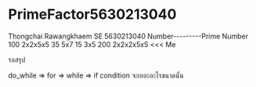 # PrimeFactor5630213040
Thongchai Rawangkhaem SE 5630213040
Number---------Prime Number
100            2x2x5x5
35             5x7
15             3x5
200            2x2x2x5x5  <<< Me


รอสรุป

do_while => for => while => if condition จะเยอะอะไรขนาดนั้น
